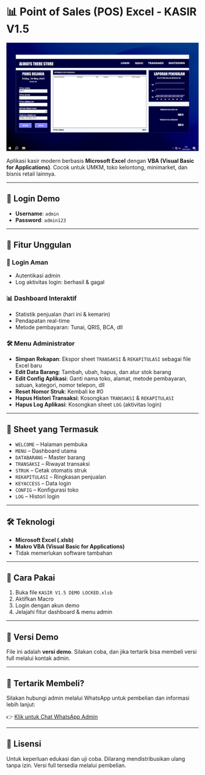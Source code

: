 # 📊 Point of Sales (POS) Excel - KASIR V1.5

![Preview Dashboard](prev.png)

Aplikasi kasir modern berbasis **Microsoft Excel** dengan **VBA (Visual Basic for Applications)**. Cocok untuk UMKM, toko kelontong, minimarket, dan bisnis retail lainnya.

---

## 🧪 Login Demo
- **Username**: `admin`
- **Password**: `admin123`

---

## 💼 Fitur Unggulan

### 🔐 Login Aman
- Autentikasi admin
- Log aktivitas login: berhasil & gagal

### 📊 Dashboard Interaktif
- Statistik penjualan (hari ini & kemarin)
- Pendapatan real-time
- Metode pembayaran: Tunai, QRIS, BCA, dll

### 🛠 Menu Administrator
- **Simpan Rekapan**: Ekspor sheet `TRANSAKSI` & `REKAPITULASI` sebagai file Excel baru
- **Edit Data Barang**: Tambah, ubah, hapus, dan atur stok barang
- **Edit Config Aplikasi**: Ganti nama toko, alamat, metode pembayaran, satuan, kategori, nomor telepon, dll
- **Reset Nomor Struk**: Kembali ke #0
- **Hapus Histori Transaksi**: Kosongkan `TRANSAKSI` & `REKAPITULASI`
- **Hapus Log Aplikasi**: Kosongkan sheet `LOG` (aktivitas login)

---

## 📂 Sheet yang Termasuk
- `WELCOME` – Halaman pembuka
- `MENU` – Dashboard utama
- `DATABARANG` – Master barang
- `TRANSAKSI` – Riwayat transaksi
- `STRUK` – Cetak otomatis struk
- `REKAPITULASI` – Ringkasan penjualan
- `KEYACCESS` – Data login
- `CONFIG` – Konfigurasi toko
- `LOG` – Histori login

---

## 🛠 Teknologi
- **Microsoft Excel (.xlsb)**
- **Makro VBA (Visual Basic for Applications)**
- Tidak memerlukan software tambahan

---

## 🚀 Cara Pakai
1. Buka file `KASIR V1.5 DEMO LOCKED.xlsb`
2. Aktifkan Macro
3. Login dengan akun demo
4. Jelajahi fitur dashboard & menu admin

---

## 🧪 Versi Demo
File ini adalah **versi demo**. Silakan coba, dan jika tertarik bisa membeli versi full melalui kontak admin.

---

## 💬 Tertarik Membeli?
Silakan hubungi admin melalui WhatsApp untuk pembelian dan informasi lebih lanjut:

👉 [Klik untuk Chat WhatsApp Admin](https://wa.me/message/HSNDKV23K2KRN1)

---

## 📜 Lisensi
Untuk keperluan edukasi dan uji coba. Dilarang mendistribusikan ulang tanpa izin. Versi full tersedia melalui pembelian.
